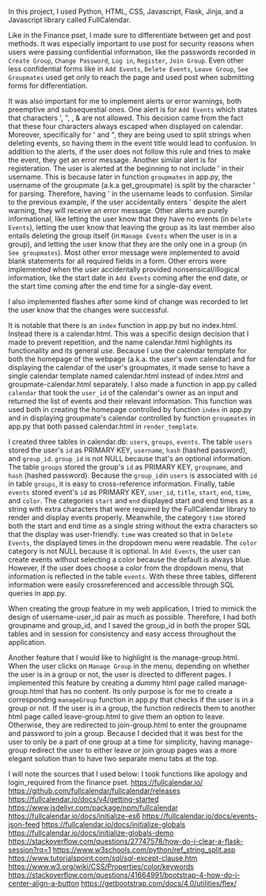 In this project, I used Python, HTML, CSS, Javascript, Flask, Jinja, and a Javascript library called FullCalendar.

Like in the Finance pset, I made sure to differentiate between get and post methods. It was especially important to use post for security reasons when users were passing confidential information, like the passwords recorded in `Create Group`, `Change Password`, `Log in`, `Register`, `Join Group`. Even other less confidential forms like in `Add Events`, `Delete Events`, `Leave Group`, `See Groupmates` used get only to reach the page and used post when submitting forms for differentiation. 

It was also important for me to implement alerts or error warnings, both preemptive and subsequestial ones. One alert is for `Add Events` which states that characters ', ", \, & are not allowed. This decision came from the fact that these four characters always escaped when displayed on calendar. Moreover, specifically for ' and ", they are being used to split strings when deleting events, so having them in the event title would lead to confusion. In addition to the alerts, if the user does not follow this rule and tries to make the event, they get an error message. Another similar alert is for registeration. The user is alerted at the beginning to not include ' in their username. This is because later in function `groupmates` in app.py, the username of the groupmate (a.k.a get_groupmate) is split by the character ' for parsing. Therefore, having ' in the username leads to confusion. Similar to the previous example, if the user accidentally enters ' despite the alert warning, they will receive an error message. Other alerts are purely informational, like letting the user know that they have no events (in `Delete Events`), letting the user know that leaving the group as its last member also entails deleting the group itself (in `Manage Events` when the user is in a group), and letting the user know that they are the only one in a group (in `See groupmates`). Most other error message were implemented to avoid blank statements for all required fields in a form. Other errors were implemented when the user accidentally provided nonsensical/illogical information, like the start date in `Add Events` coming after the end date, or the start time coming after the end time for a single-day event. 

I also implemented flashes after some kind of change was recorded to let the user know that the changes were successful. 

It is notable that there is an `index` function in app.py but no index.html. Instead there is a calendar.html. This was a specific design decision that I made to prevent repetition, and the name calendar.html highlights its functionality and its general use. Because I use the calendar template for both the homepage of the webpage (a.k.a. the user's own calendar) and for displaying the calendar of the user's groupmates, it made sense to have a single calendar template named calendar.html instead of index.html and groupmate-calendar.html separately. I also made a function in app.py called `calendar` that took the `user_id` of the calendar's owner as an input and returned the list of events and their relevant information. This function was used both in creating the homepage controlled by function `index` in app.py and in displaying groupmate's calendar controlled by function `groupmates` in app.py that both passed calendar.html in `render_template`. 

I created three tables in calendar.db: `users`, `groups`, `events`. The table `users` stored the user's `id` as PRIMARY KEY, `username`, `hash` (hashed password), and `group_id`. `group_id` is not NULL because that's an optional information. The table `groups` stored the group's `id` as PRIMARY KEY, `groupname`, and `hash` (hashed password). Because the `group_id`in `users` is associated with `id` in table `groups`, it is easy to cross-reference information. Finally, table `events` stored event's `id` as PRIMARY KEY, `user_id`, `title`, `start`, `end`, `time`, and `color`. The categories `start` and `end` displayed start and end times as a string with extra characters that were required by the FullCalendar library to render and display events properly. Meanwhile, the category `time` stored both the start and end time as a single string without the extra characters so that the display was user-friendly. `time` was created so that in `Delete Events`, the displayed times in the dropdown menu were readable. The `color` category is not NULL because it is optional. In `Add Events`, the user can create events without selecting a color because the default is always blue. However, if the user does choose a color from the dropdown menu, that information is reflected in the table `events`. With these three tables, different information were easily crossreferenced and accessible through SQL queries in app.py. 

When creating the group feature in my web application, I tried to mimick the design of username-user_id pair as much as possible. Therefore, I had both groupname and group_id, and I saved the group_id in both the proper SQL tables and in session for consistency and easy access throughout the application. 

Another feature that I would like to highlight is the manage-group.html. When the user clicks on `Manage Group` in the menu, depending on whether the user is in a group or not, the user is directed to different pages. I implemented this feature by creating a dummy html page called manage-group.html that has no content. Its only purpose is for me to create a corresponding `manageGroup` function in app.py that checks if the user is in a group or not. If the user is in a group, the function redirects them to another html page called leave-group.html to give them an option to leave. Otherwise, they are redirected to join-group.html to enter the groupname and password to join a group. Because I decided that it was best for the user to only be a part of one group at a time for simplicity, having manage-group redirect the user to either leave or join group pages was a more elegant solution than to have two separate menu tabs at the top. 

I will note the sources that I used below:
I took functions like apology and login_required from the finance pset. 
https://fullcalendar.io/
https://github.com/fullcalendar/fullcalendar/releases
https://fullcalendar.io/docs/v4/getting-started
https://www.jsdelivr.com/package/npm/fullcalendar
https://fullcalendar.io/docs/initialize-es6
https://fullcalendar.io/docs/events-json-feed
https://fullcalendar.io/docs/initialize-globals
https://fullcalendar.io/docs/initialize-globals-demo
https://stackoverflow.com/questions/27747578/how-do-i-clear-a-flask-session?rq=1
https://www.w3schools.com/python/ref_string_split.asp
https://www.tutorialspoint.com/sql/sql-except-clause.htm
https://www.w3.org/wiki/CSS/Properties/color/keywords
https://stackoverflow.com/questions/41664991/bootstrap-4-how-do-i-center-align-a-button
https://getbootstrap.com/docs/4.0/utilities/flex/
